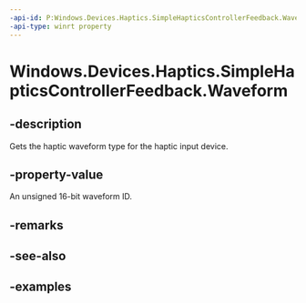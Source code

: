 ```yaml
---
-api-id: P:Windows.Devices.Haptics.SimpleHapticsControllerFeedback.Waveform
-api-type: winrt property
---
```


<!-- Property syntax.
public ushort Waveform { get; }
-->

# Windows.Devices.Haptics.SimpleHapticsControllerFeedback.Waveform

## -description
Gets the haptic waveform type for the haptic input device.

## -property-value
An unsigned 16-bit waveform ID.  

## -remarks

## -see-also

## -examples

